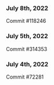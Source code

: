 ### July 8th, 2022

Commit #118246

### July 5th, 2022

Commit #314353


### July 4th, 2022

Commit #72281
